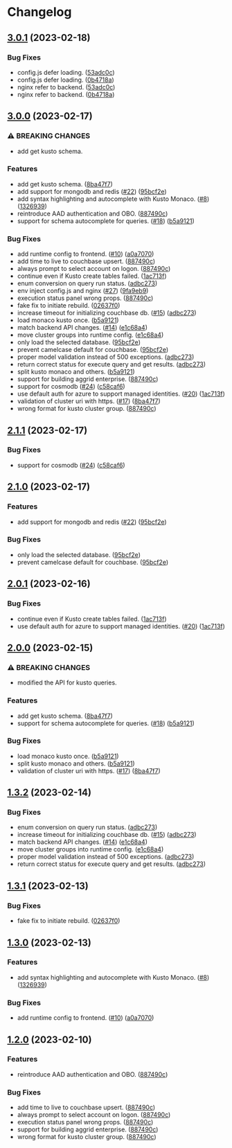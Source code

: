 # Changelog

## [3.0.1](https://github.com/itsnotapt/tim-data-investigate-platform/compare/core-v3.0.0...core-v3.0.1) (2023-02-18)


### Bug Fixes

* config.js defer loading. ([53adc0c](https://github.com/itsnotapt/tim-data-investigate-platform/commit/53adc0cb322a11ebab9ed619c5ed17eac4bdc0bc))
* config.js defer loading. ([0b4718a](https://github.com/itsnotapt/tim-data-investigate-platform/commit/0b4718a660a62378c88337593e55325be08476a5))
* nginx refer to backend. ([53adc0c](https://github.com/itsnotapt/tim-data-investigate-platform/commit/53adc0cb322a11ebab9ed619c5ed17eac4bdc0bc))
* nginx refer to backend. ([0b4718a](https://github.com/itsnotapt/tim-data-investigate-platform/commit/0b4718a660a62378c88337593e55325be08476a5))

## [3.0.0](https://github.com/itsnotapt/tim-data-investigate-platform/compare/core-v2.1.1...core-v3.0.0) (2023-02-17)


### ⚠ BREAKING CHANGES

* add get kusto schema.

### Features

* add get kusto schema. ([8ba47f7](https://github.com/itsnotapt/tim-data-investigate-platform/commit/8ba47f7880cb624457f6170e636958df0c4dc12e))
* add support for mongodb and redis ([#22](https://github.com/itsnotapt/tim-data-investigate-platform/issues/22)) ([95bcf2e](https://github.com/itsnotapt/tim-data-investigate-platform/commit/95bcf2e02758c24c8470ab89e0e82dfaeb68ad60))
* add syntax highlighting and autocomplete with Kusto Monaco. ([#8](https://github.com/itsnotapt/tim-data-investigate-platform/issues/8)) ([1326939](https://github.com/itsnotapt/tim-data-investigate-platform/commit/1326939629a66aeff37a60a5d748686d79ecd94d))
* reintroduce AAD authentication and OBO. ([887490c](https://github.com/itsnotapt/tim-data-investigate-platform/commit/887490cd973569df313ec5984696be1384f89016))
* support for schema autocomplete for queries. ([#18](https://github.com/itsnotapt/tim-data-investigate-platform/issues/18)) ([b5a9121](https://github.com/itsnotapt/tim-data-investigate-platform/commit/b5a9121f98bb33112726cb93d7d8f848ec02fb9c))


### Bug Fixes

* add runtime config to frontend. ([#10](https://github.com/itsnotapt/tim-data-investigate-platform/issues/10)) ([a0a7070](https://github.com/itsnotapt/tim-data-investigate-platform/commit/a0a707023445c8a826aaa5453fbfb43b8f2a1122))
* add time to live to couchbase upsert. ([887490c](https://github.com/itsnotapt/tim-data-investigate-platform/commit/887490cd973569df313ec5984696be1384f89016))
* always prompt to select account on logon. ([887490c](https://github.com/itsnotapt/tim-data-investigate-platform/commit/887490cd973569df313ec5984696be1384f89016))
* continue even if Kusto create tables failed. ([1ac713f](https://github.com/itsnotapt/tim-data-investigate-platform/commit/1ac713ff11272406073245271d82f0d520c26b1a))
* enum conversion on query run status. ([adbc273](https://github.com/itsnotapt/tim-data-investigate-platform/commit/adbc273806b9ea115ccdf4e125cee79a4c271f74))
* env inject config.js and nginx ([#27](https://github.com/itsnotapt/tim-data-investigate-platform/issues/27)) ([9fa9eb9](https://github.com/itsnotapt/tim-data-investigate-platform/commit/9fa9eb9115d15f3f0b8f6a0ce6b50517330d4e36))
* execution status panel wrong props. ([887490c](https://github.com/itsnotapt/tim-data-investigate-platform/commit/887490cd973569df313ec5984696be1384f89016))
* fake fix to initiate rebuild. ([02637f0](https://github.com/itsnotapt/tim-data-investigate-platform/commit/02637f0cd3d4361d4a6b8e75f6b36870c89598b4))
* increase timeout for initializing couchbase db. ([#15](https://github.com/itsnotapt/tim-data-investigate-platform/issues/15)) ([adbc273](https://github.com/itsnotapt/tim-data-investigate-platform/commit/adbc273806b9ea115ccdf4e125cee79a4c271f74))
* load monaco kusto once. ([b5a9121](https://github.com/itsnotapt/tim-data-investigate-platform/commit/b5a9121f98bb33112726cb93d7d8f848ec02fb9c))
* match backend API changes. ([#14](https://github.com/itsnotapt/tim-data-investigate-platform/issues/14)) ([e1c68a4](https://github.com/itsnotapt/tim-data-investigate-platform/commit/e1c68a4a0e3e0c221d601325e185bf0895131fc1))
* move cluster groups into runtime config. ([e1c68a4](https://github.com/itsnotapt/tim-data-investigate-platform/commit/e1c68a4a0e3e0c221d601325e185bf0895131fc1))
* only load the selected database. ([95bcf2e](https://github.com/itsnotapt/tim-data-investigate-platform/commit/95bcf2e02758c24c8470ab89e0e82dfaeb68ad60))
* prevent camelcase default for couchbase. ([95bcf2e](https://github.com/itsnotapt/tim-data-investigate-platform/commit/95bcf2e02758c24c8470ab89e0e82dfaeb68ad60))
* proper model validation instead of 500 exceptions. ([adbc273](https://github.com/itsnotapt/tim-data-investigate-platform/commit/adbc273806b9ea115ccdf4e125cee79a4c271f74))
* return correct status for execute query and get results. ([adbc273](https://github.com/itsnotapt/tim-data-investigate-platform/commit/adbc273806b9ea115ccdf4e125cee79a4c271f74))
* split kusto monaco and others. ([b5a9121](https://github.com/itsnotapt/tim-data-investigate-platform/commit/b5a9121f98bb33112726cb93d7d8f848ec02fb9c))
* support for building aggrid enterprise. ([887490c](https://github.com/itsnotapt/tim-data-investigate-platform/commit/887490cd973569df313ec5984696be1384f89016))
* support for cosmodb ([#24](https://github.com/itsnotapt/tim-data-investigate-platform/issues/24)) ([c58caf6](https://github.com/itsnotapt/tim-data-investigate-platform/commit/c58caf6713d3b61f329efc3cf297ca51bced3c88))
* use default auth for azure to support managed identities. ([#20](https://github.com/itsnotapt/tim-data-investigate-platform/issues/20)) ([1ac713f](https://github.com/itsnotapt/tim-data-investigate-platform/commit/1ac713ff11272406073245271d82f0d520c26b1a))
* validation of cluster uri with https. ([#17](https://github.com/itsnotapt/tim-data-investigate-platform/issues/17)) ([8ba47f7](https://github.com/itsnotapt/tim-data-investigate-platform/commit/8ba47f7880cb624457f6170e636958df0c4dc12e))
* wrong format for kusto cluster group. ([887490c](https://github.com/itsnotapt/tim-data-investigate-platform/commit/887490cd973569df313ec5984696be1384f89016))

## [2.1.1](https://github.com/microsoft/tim-data-investigate-platform/compare/core-v2.1.0...core-v2.1.1) (2023-02-17)


### Bug Fixes

* support for cosmodb ([#24](https://github.com/microsoft/tim-data-investigate-platform/issues/24)) ([c58caf6](https://github.com/microsoft/tim-data-investigate-platform/commit/c58caf6713d3b61f329efc3cf297ca51bced3c88))

## [2.1.0](https://github.com/microsoft/tim-data-investigate-platform/compare/core-v2.0.1...core-v2.1.0) (2023-02-17)


### Features

* add support for mongodb and redis ([#22](https://github.com/microsoft/tim-data-investigate-platform/issues/22)) ([95bcf2e](https://github.com/microsoft/tim-data-investigate-platform/commit/95bcf2e02758c24c8470ab89e0e82dfaeb68ad60))


### Bug Fixes

* only load the selected database. ([95bcf2e](https://github.com/microsoft/tim-data-investigate-platform/commit/95bcf2e02758c24c8470ab89e0e82dfaeb68ad60))
* prevent camelcase default for couchbase. ([95bcf2e](https://github.com/microsoft/tim-data-investigate-platform/commit/95bcf2e02758c24c8470ab89e0e82dfaeb68ad60))

## [2.0.1](https://github.com/microsoft/tim-data-investigate-platform/compare/core-v2.0.0...core-v2.0.1) (2023-02-16)


### Bug Fixes

* continue even if Kusto create tables failed. ([1ac713f](https://github.com/microsoft/tim-data-investigate-platform/commit/1ac713ff11272406073245271d82f0d520c26b1a))
* use default auth for azure to support managed identities. ([#20](https://github.com/microsoft/tim-data-investigate-platform/issues/20)) ([1ac713f](https://github.com/microsoft/tim-data-investigate-platform/commit/1ac713ff11272406073245271d82f0d520c26b1a))

## [2.0.0](https://github.com/microsoft/tim-data-investigate-platform/compare/core-v1.3.2...core-v2.0.0) (2023-02-15)


### ⚠ BREAKING CHANGES

* modified the API for kusto queries.

### Features

* add get kusto schema. ([8ba47f7](https://github.com/microsoft/tim-data-investigate-platform/commit/8ba47f7880cb624457f6170e636958df0c4dc12e))
* support for schema autocomplete for queries. ([#18](https://github.com/microsoft/tim-data-investigate-platform/issues/18)) ([b5a9121](https://github.com/microsoft/tim-data-investigate-platform/commit/b5a9121f98bb33112726cb93d7d8f848ec02fb9c))


### Bug Fixes

* load monaco kusto once. ([b5a9121](https://github.com/microsoft/tim-data-investigate-platform/commit/b5a9121f98bb33112726cb93d7d8f848ec02fb9c))
* split kusto monaco and others. ([b5a9121](https://github.com/microsoft/tim-data-investigate-platform/commit/b5a9121f98bb33112726cb93d7d8f848ec02fb9c))
* validation of cluster uri with https. ([#17](https://github.com/microsoft/tim-data-investigate-platform/issues/17)) ([8ba47f7](https://github.com/microsoft/tim-data-investigate-platform/commit/8ba47f7880cb624457f6170e636958df0c4dc12e))

## [1.3.2](https://github.com/microsoft/tim-data-investigate-platform/compare/core-v1.3.1...core-v1.3.2) (2023-02-14)


### Bug Fixes

* enum conversion on query run status. ([adbc273](https://github.com/microsoft/tim-data-investigate-platform/commit/adbc273806b9ea115ccdf4e125cee79a4c271f74))
* increase timeout for initializing couchbase db. ([#15](https://github.com/microsoft/tim-data-investigate-platform/issues/15)) ([adbc273](https://github.com/microsoft/tim-data-investigate-platform/commit/adbc273806b9ea115ccdf4e125cee79a4c271f74))
* match backend API changes. ([#14](https://github.com/microsoft/tim-data-investigate-platform/issues/14)) ([e1c68a4](https://github.com/microsoft/tim-data-investigate-platform/commit/e1c68a4a0e3e0c221d601325e185bf0895131fc1))
* move cluster groups into runtime config. ([e1c68a4](https://github.com/microsoft/tim-data-investigate-platform/commit/e1c68a4a0e3e0c221d601325e185bf0895131fc1))
* proper model validation instead of 500 exceptions. ([adbc273](https://github.com/microsoft/tim-data-investigate-platform/commit/adbc273806b9ea115ccdf4e125cee79a4c271f74))
* return correct status for execute query and get results. ([adbc273](https://github.com/microsoft/tim-data-investigate-platform/commit/adbc273806b9ea115ccdf4e125cee79a4c271f74))

## [1.3.1](https://github.com/microsoft/tim-data-investigate-platform/compare/core-v1.3.0...core-v1.3.1) (2023-02-13)


### Bug Fixes

* fake fix to initiate rebuild. ([02637f0](https://github.com/microsoft/tim-data-investigate-platform/commit/02637f0cd3d4361d4a6b8e75f6b36870c89598b4))

## [1.3.0](https://github.com/microsoft/tim-data-investigate-platform/compare/core-v1.2.0...core-v1.3.0) (2023-02-13)


### Features

* add syntax highlighting and autocomplete with Kusto Monaco. ([#8](https://github.com/microsoft/tim-data-investigate-platform/issues/8)) ([1326939](https://github.com/microsoft/tim-data-investigate-platform/commit/1326939629a66aeff37a60a5d748686d79ecd94d))


### Bug Fixes

* add runtime config to frontend. ([#10](https://github.com/microsoft/tim-data-investigate-platform/issues/10)) ([a0a7070](https://github.com/microsoft/tim-data-investigate-platform/commit/a0a707023445c8a826aaa5453fbfb43b8f2a1122))

## [1.2.0](https://github.com/microsoft/tim-data-investigate-platform/compare/core-v1.1.1...core-v1.2.0) (2023-02-10)


### Features

* reintroduce AAD authentication and OBO. ([887490c](https://github.com/microsoft/tim-data-investigate-platform/commit/887490cd973569df313ec5984696be1384f89016))


### Bug Fixes

* add time to live to couchbase upsert. ([887490c](https://github.com/microsoft/tim-data-investigate-platform/commit/887490cd973569df313ec5984696be1384f89016))
* always prompt to select account on logon. ([887490c](https://github.com/microsoft/tim-data-investigate-platform/commit/887490cd973569df313ec5984696be1384f89016))
* execution status panel wrong props. ([887490c](https://github.com/microsoft/tim-data-investigate-platform/commit/887490cd973569df313ec5984696be1384f89016))
* support for building aggrid enterprise. ([887490c](https://github.com/microsoft/tim-data-investigate-platform/commit/887490cd973569df313ec5984696be1384f89016))
* wrong format for kusto cluster group. ([887490c](https://github.com/microsoft/tim-data-investigate-platform/commit/887490cd973569df313ec5984696be1384f89016))
